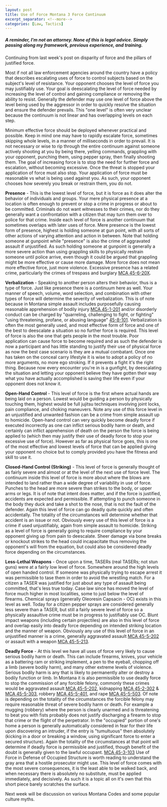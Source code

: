 ```yaml
---
layout: post
title: Use of Force Montana 3 Force Continuum
excerpt_separator: <!--more-->
categories: [Law, Tactics]
---
```


##### A reminder, I'm not an attorney. None of this is legal advice. Simply passing along my framework, previous experience, and training.
Continuing from last week's post on disparity of force and the pillars of justified force.

Most if not all law enforcement agencies around the country have a policy that describes escalating uses of force to control subjects based on the subject's level of resistance. Your opponent chooses the level of force you may justifiably use. Your goal is deescalating the level of force needed by increasing the level of control and gaining compliance or removing the ability to resist. Generally the defender may use one level of force above the level being used by the aggressor in order to quickly resolve the situation and ensure the defender prevails. This "one level" is often very unclear because the continuum is not linear and has overlapping levels on each step.
<!--more-->

Minimum effective force should be deployed whenever practical and possible. Keep in mind one may have to rapidly escalate force, sometimes skipping whole levels, in a manner of milliseconds in order to prevail. It is not necessary or wise to rip through the entire continuum against someone actively shooting at you by being there, yelling commands, grappling with your opponent, punching them, using pepper spray, then finally shooting them. The goal of increasing force is to stop the need for further force and escalation, without becoming excessive. Once the threat is stopped your application of force must also stop. Your application of force must be reasonable vs what is being used against you. As such, your opponent chooses how severely you break or restrain them, you do not.

**Presence** - This is the lowest level of force, but it is force as it does alter the behavior of individuals and groups. Your mere physical presence at a location is often enough to prevent or stop a crime in progress or about to be committed. Criminals do not want witnesses to their crimes, nor do they generally want a confrontation with a citizen that may turn them over to police for that crime. Inside each level of force is another continuum that sometimes overlaps with later uses of force. Mere presence is the lowest form of presence, highest is holding someone at gun point, with all sorts of other actions of varying attention and action in between. Note that holding someone at gunpoint while "presence" is also the crime of aggravated assault if unjustified. As such holding someone at gunpoint is generally a more severe action than using grappling skills to physically restrain someone until police arrive, even though it could be argued that grappling might be more effective or cause more damage. More force does not mean more effective force, just more violence. Excessive presence has a related crime, particularly the crimes of trespass and burglary [MCA 45-6-20X](https://leg.mt.gov/bills/mca/title_0450/chapter_0060/part_0020/sections_index.html).

**Verbalization** - Speaking to another person alters their behavior, thus is a type of force. Just like presence there is a continuum here as well. Your manner of speech, volume, word selection, and combination with other types of force will determine the severity of verbalization. This is of note because in Montana simple assault includes purposefully causing reasonable apprehension of bodily injury [MCA 45-1-201](https://leg.mt.gov/bills/mca/title_0450/chapter_0050/part_0020/section_0010/0450-0050-0020-0010.html) and/or disorderly conduct can be charged by "quarreling, challenging to fight, or fighting" "using threatening, profane, or abusing language" [45-8-101](https://leg.mt.gov/bills/mca/title_0450/chapter_0080/part_0010/section_0010/0450-0080-0010-0010.html). Verbalization is often the most generally used, and most effective form of force and one of the best to deescalate a situation so no further force is required. This level of force is also the one that gets people in the most trouble. Poor application can cause force to become required and as such the defender is now a participant and has little standing to justify their use of physical force as now the best case scenario is they are a mutual combatant. Once one has taken on the conceal carry lifestyle it is wise to adopt a policy of no more arguments, no more ego stroking. If it prevents a fight it's the right thing. Because now every encounter you're in is a gunfight, by deescalating the situation and letting your opponent believe they have gotten their way what you have actually accomplished is saving their life even if your opponent does not know it.

**Open-Hand Control** - This level of force is the first where actual hands are being laid on a person. Lowest would be guiding a person by physically touching them, highest would be full jujitsu techniques involving joint locks, pain compliance, and choking maneuvers. Note any use of this force level in an unjustified and unwanted fashion can be a crime from simple assault up to homicide. Open-hand control can very quickly become deadly force if executed incorrectly as one can inflict serious bodily harm or death, and certainly can inflict apprehension of death on the person the force is being applied to (which then may justify their use of deadly force to stop your excessive use of force). However as far as physical force goes, this is one of the most effective and lowest levels of force that can be applied giving your opponent no choice but to comply provided you have the fitness and skill to use it.

**Closed-Hand Control (Striking)** - This level of force is generally thought of as fairly severe and almost or at the level of the next use of force level. The continuum inside this level of force is more about where the blows are intended to land rather than a wide degree of variability in use of force. Punches to the head are more severe than strikes to the body, or upper arms or legs. It is of note that intent does matter, and if the force is justified, accidents are expected and permissible. If attempting to punch someone in the body they duck and take a shot to the nose, that is not the fault of the defender. Again this level of force can go deadly quite quickly and often accidentally. The totality of the circumstances will determine whether that accident is an issue or not. Obviously every use of this level of force is a crime if used unjustifiably, again from simple assault to homicide. Striking as a level of force is generally going to require compliance by your opponent giving up from pain to deescalate. Sheer damage via bone breaks or knockout strikes to the head could incapacitate thus removing the opponent's will from the equation, but could also be considered deadly force depending on the circumstances.

**Less-Lethal Weapons** - Once upon a time, TASERs (real TASERs; not stun guns) were at a fairly low level of force. Somewhere around the high levels of open handed control. If someone was physically trying to escape arrest it was permissible to tase them in order to avoid the wrestling match. For a citizen a TASER was justified for just about any type of assault being committed, that's less true today. Case law since has moved the level of force much higher in most localities, some to just below the level of firearms. Chemical sprays (generally Oleoresin Capsacin - OC) exists in this level as well. Today for a citizen pepper sprays are considered generally less severe than a TASER, but still a fairly severe level of force so a physically assaultive crime must be in progress to justifiably use OC. Blunt impact weapons (including certain projectiles) are also in this level of force and overlap easily into deadly force depending on intended striking location and the manner of weapon. Obviously any use of this level of force in an unjustified manner is a crime, generally aggravated assault [MCA 45-5-202](https://leg.mt.gov/bills/mca/title_0450/chapter_0050/part_0020/section_0020/0450-0050-0020-0020.html) or assault with a weapon [MCA 45-5-213](https://leg.mt.gov/bills/mca/title_0450/chapter_0050/part_0020/section_0130/0450-0050-0020-0130.html).

**Deadly Force** - At this level we have all uses of force very likely to cause serious bodily harm or death. This can include firearms, knives, your vehicle as a battering ram or striking implement, a pen to the eyeball, chopping off a limb (severe bodily harm), and many other extreme levels of violence. Serious bodily harm is any that is likely to permanently alter or destroy a bodily function or limb. In Montana it is also permissible to use deadly force to stop the commission of any forcible felony, commonly these crimes would be aggravated assault [MCA 45-5-202](https://leg.mt.gov/bills/mca/title_0450/chapter_0050/part_0020/section_0020/0450-0050-0020-0020.html), kidnapping [MCA 45-2-302](https://leg.mt.gov/bills/mca/title_0450/chapter_0050/part_0030/section_0020/0450-0050-0030-0020.html) & [MCA 45-5-303](https://leg.mt.gov/bills/mca/title_0450/chapter_0050/part_0030/section_0030/0450-0050-0030-0030.html), robbery [MCA 45-5-401](https://leg.mt.gov/bills/mca/title_0450/chapter_0050/part_0040/section_0010/0450-0050-0040-0010.html), and rape [MCA 45-5-503](https://leg.mt.gov/bills/mca/title_0450/chapter_0050/part_0050/section_0030/0450-0050-0050-0030.html). Of note is depending on the totality of the circumstances the forcible felony may require reasonable threat of severe bodily harm or death. For example a mugging (robbery) where the person is clearly unarmed and is threatening to beat you with fists probably does not justify discharging a firearm to stop that crime or the flight of the perpetrator. In the "occupied" portion of one's home a person is generally automatically considered in fear for their life upon discovering an intruder, if the entry is "tumultuous" then absolutely (kicking in a door or breaking a window, using significant force to enter a secured structure). Again the totality of the circumstances at that point will determine if deadly force is permissible and justified, though benefit of the doubt is generally given to the lawful occupant. [MCA 45-3-103](https://leg.mt.gov/bills/mca/title_0450/chapter_0030/part_0010/section_0030/0450-0030-0010-0030.html) Use of Force in Defense of Occupied Structure is worth reading to understand the gray area that a hostile prosecutor might use. This level of force comes with the most severe consequences, it is the least able to be walked back, and when necessary there is absolutely no substitute, must be applied immediately, and decisively. As such it is a topic all on it's own that this short piece barely scratches the surface. 

Next week will be discussion on various Montana Codes and some popular culture myths.
